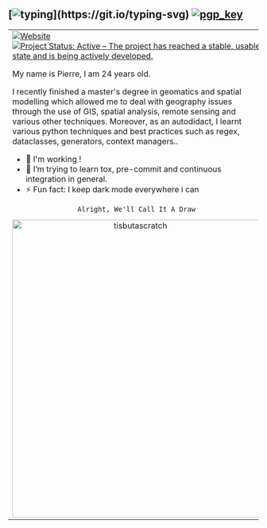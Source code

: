 ## [![typing](https://readme-typing-svg.herokuapp.com?color=FFFFFF&vCenter=true&width=500&height=20&lines=Hey+%F0%9F%91%8B%2C+I'm+Pierre+Manchon!;I+work+on+GIS+and+spatial+analysis...;I+use+python+and+want+to+try+Rust...)](https://git.io/typing-svg) [![pgp_key](https://img.shields.io/badge/pgp-2074BD8854F1F7E9D1F04DF2F24A34529DB0FD3B-blue])](https://pierre-manchon.pm/~/pierre-manchon.asc)
<table><tr><td valign="top" width="50%">
<a href="https://pierre-manchon.pm"><img alt="Website" src="https://img.shields.io/website?url=https%3A%2F%2Fpierre-manchon.pm"></a>
<a href="https://www.repostatus.org/#active"><img src="https://www.repostatus.org/badges/latest/active.svg" alt="Project Status: Active – The project has reached a stable, usable state and is being actively developed."/></a>

My name is Pierre, I am 24 years old.
    
I recently finished a master's degree in geomatics and spatial modelling which allowed me to deal with geography issues through the use of GIS, spatial analysis, remote sensing and various other techniques. Moreover, as an autodidact, I learnt various python techniques and best practices such as regex, dataclasses, generators, context managers..

- 🔭 I'm working !
- 🌱 I’m trying to learn tox, pre-commit and continuous integration in general.
- ⚡ Fun fact: I keep dark mode everywhere i can
<div align="center">

    Alright, We'll Call It A Draw
</div>
<div align="center"><img src="https://media.giphy.com/media/CUTWsZ8UOlKuc/giphy.gif" alt="tisbutascratch" width="500" height="600"><div>
